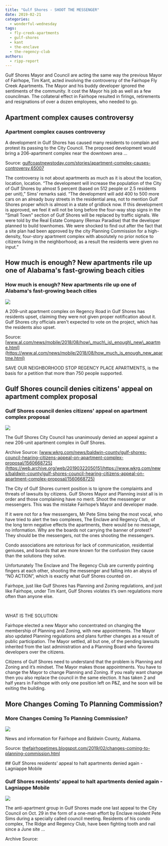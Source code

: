 ```yaml
---
title: "Gulf Shores - SHOOT THE MESSENGER"
date: 2019-02-21
categories: 
  - wonderful-wednesday
tags: 
  - fly-creek-apartments
  - gulf-shores
  - kant
  - the-enclave
  - the-regency-club
authors: 
  - ripp-report
---
```


Gulf Shores Mayor and Council are acting the same way the previous Mayor of Fairhope, Tim Kant, acted involving the controversy of the Fairhope Fly Creek Apartments. The Mayor and his buddy developer ignored the sentiments of the community. It cost the Mayor his job as well as a few councilman. The collateral effect in Fairhope resulted in firings, retirements and resignations of over a dozen employees, who needed to go.

<div class="link-preview">

## Apartment complex causes controversy

### Apartment complex causes controversy

A development in Gulf Shores has caused many residents to complain and protest its passing to the City Council. The proposed development would bring a 206-apartment complex near the downtown area …

Source: [gulfcoastnewstoday.com/stories/apartment-complex-causes-controversy,65007](http://gulfcoastnewstoday.com/stories/apartment-complex-causes-controversy,65007)

The controversy is not about apartments as much as it is about the location, location, location. “The development will increase the population of the City of Gulf Shores by almost 5 percent (based on 512 people or 2.5 residents per unit),” Sims’ remarks said. “The development will add 400 to 500 more cars on an already busy streets in the residential area, not to mention Gulf Shores proper which is almost in a state of gridlock now. If this development is approved, we feel it will not be long before the four-way stop signs in the "Small Town" section of Gulf Shores will be replaced by traffic signals. We were told by the Real Estate Company (Remax Paradise) that the developer planned to build townhomes. We were shocked to find out after the fact that a site plan had been approved by the city Planning Commission for a high-density, four-story apartment complex with absolutely no prior notice to citizens living in the neighborhood; as a result the residents were given no input.”

## How much is enough? New apartments rile up one of Alabama's fast-growing beach cities

### How much is enough? New apartments rile up one of Alabama's fast-growing beach cities

![](https://image.al.com/home/bama-media/width620/img/news_mobile_impact/photo/24745029-standard.jpeg)

A 209-unit apartment complex on Regency Road in Gulf Shores has residents upset, claiming they were not given proper notification about it. Gulf Shores city officials aren't expected to vote on the project, which has the residents also upset.

Source: [www.al.com/news/mobile/2018/08/how\_much\_is\_enough\_new\_apartme.html](https://www.al.com/news/mobile/2018/08/how_much_is_enough_new_apartme.html)

</div>
SAVE OUR NEIGHBORHOOD STOP REGENCY PLACE APARTMENTS, is the basis for a petition that more than 750 people supported.

<div class="link-preview">

## Gulf Shores council denies citizens' appeal on apartment complex proposal

### Gulf Shores council denies citizens' appeal on apartment complex proposal

![](https://media.wkrg.com/nxs-wkrgtv-media-us-east-1/photo/Gulf_Shores_council_denies_citizens__app_1_60657208_ver1.0_1280_720.jpg)

The Gulf Shores City Council has unanimously denied an appeal against a new 206-unit apartment complex in Gulf Shores.

Archive Source: [www.wkrg.com/news/baldwin-county/gulf-shores-council-hearing-citizens-appeal-on-apartment-complex-proposal/1560668725](https://web.archive.org/web/20190322050151/https://www.wkrg.com/news/baldwin-county/gulf-shores-council-hearing-citizens-appeal-on-apartment-complex-proposal/1560668725)

The City of Gulf Shores current position is to ignore the complaints and threats of lawsuits by citizens. Gulf Shores Mayor and Planning insist all is in order and those complaining have no merit. Shoot the messenger or messengers. This was the mistake Fairhope’s Mayor and developer made.

If it were not for a few messengers, Mr Pete Sims being the most vocal, who have tried to alert the two complexes, The Enclave and Regency Club, of the long term negative effects the apartments, there would be no message, no information. Why are the boards not carrying the banner of protest? They should be the messengers, not the ones shooting the messengers.

Condo associations are notorious for lack of communication, residential geniuses, and boards that are more known for the confusion they cause than the solutions they solve.

Unfortunately The Enclave and The Regency Club are currently pointing fingers at each other, shooting the messenger and falling into an abyss of “NO ACTION”, which is exactly what Gulf Shores counted on .

Fairhope, just like Gulf Shores has Planning and Zoning regulations, and just like Fairhope, under Tim Kant, Gulf Shores violates it’s own regulations more often than anyone else.

 

WHAT IS THE SOLUTION:

Fairhope elected a new Mayor who concentrated on changing the membership of Planning and Zoning, with new appointments. The Mayor also updated Planning regulations and plans further changes as a result of public participation. The Mayor settled, all but one, of the pending lawsuits inherited from the last administration and a Planning Board who favored developers over the citizens.

Citizens of Gulf Shores need to understand that the problem is Planning and Zoning and it’s mindset. The Mayor makes those appointments. You have to change the Mayor to change Planning and Zoning. If you really want change then you also replace the council in the same election. It has taken 2 and half years in Fairhope with only one position left on P&Z, and he soon will be exiting the building.

## More Changes Coming To Planning Commission?

### More Changes Coming To Planning Commission?

![](https://4.bp.blogspot.com/-BULwEqCQVxI/XGaZbt7FxAI/AAAAAAAARRs/1HpkNhhR6LkphQX9mpbALazSZT63W_aPACLcBGAs/w1200-h630-p-k-no-nu/turner.jpeg)

News and information for Fairhope and Baldwin County, Alabama.

Source: [thefairhopetimes.blogspot.com/2019/02/changes-coming-to-planning-commission.html](https://thefairhopetimes.blogspot.com/2019/02/changes-coming-to-planning-commission.html)

</div>
## Gulf Shores residents’ appeal to halt apartments denied again - Lagniappe Mobile

### Gulf Shores residents’ appeal to halt apartments denied again - Lagniappe Mobile

![](https://lagniappemobile.com/wp-content/uploads/2018/08/Gulf-Shores-Apts.-sign.jpg)

The anti-apartment group in Gulf Shores made one last appeal to the City Council on Oct. 29 in the form of a one-man effort by Enclave resident Pete Sims during a specially called council meeting. Residents of his condo complex, The Ridge and Regency Club, have been fighting tooth and nail since a June site …

Archive Source:
